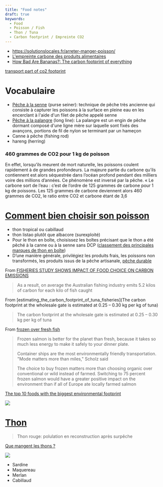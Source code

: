 ```yaml
---
title: "Food notes"
draft: true
keywords:
  - Food
  - Poisson / Fish
  - Thon / Tuna
  - Carbon footprint / Empreinte CO2
---
```



- https://solutionslocales.fr/arreter-manger-poisson/
- [L'empreinte carbone des produits alimentaires](https://blog.lafourche.fr/empreinte-carbone-des-aliments)
- [How Bad Are Bananas?: The carbon footprint of everything](https://books.google.fr/books?id=zs13m5JquBwC&pg=PA100&lpg=PA100&dq=frozen+vs+canned+fish+carbon+footprint&source=bl&ots=ESsZhStyv0&sig=ACfU3U2jsbwSPT3D2TqGXnnpwsU0-tl64w&hl=fr&sa=X&ved=2ahUKEwjsmLr_nb7yAhXozoUKHSNvCi8Q6AF6BAgjEAM#v=onepage&q=frozen%20vs%20canned%20fish%20carbon%20footprint&f=false)



[transport part of co2 footprint](https://ourworldindata.org/food-choice-vs-eating-local)

# Vocabulaire

- [Péche à la senne](https://fr.wikipedia.org/wiki/P%C3%AAche_%C3%A0_la_senne) (purse seiner): technique de pêche très ancienne qui consiste à capturer les poissons à la surface en pleine eau en les encerclant à l'aide d'un filet de pêche appelé senne
- [Pêche à la palangre](https://fr.wikipedia.org/wiki/Palangre) (long line): La palangre est un engin de pêche dormant composé d'une ligne mère sur laquelle sont fixés des avançons, portions de fil de nylon se terminant par un hameçon
- Canne à pêche (fishing rod)
- hareng (herring)



### 460 grammes de CO2 pour 1 kg de poisson

En effet, lorsqu’ils meurent de mort naturelle, les poissons coulent rapidement à de grandes profondeurs. La majeure partie du carbone qu’ils contiennent est alors séquestrée dans l’océan profond pendant des milliers voire des millions d’années. Ce phénomène est inversé par la pêche. « Le carbone sort de l’eau : c’est de l’ordre de 125 grammes de carbone pour 1 kg de poissons. Les 125 grammes de carbone deviennent alors 460 grammes de CO2, le ratio entre CO2 et carbone étant de 3,6



# [Comment bien choisir son poisson](https://www.greenpeace.fr/poissons-consommer-nuire-a-planete/)

- thon tropical ou cabillaud
- thon listao plutôt que albacore (surexploité)
- Pour le thon en boîte, choisissez les boîtes précisant que le thon a été pêché à la canne ou à la senne sans DCP ([classement des principales marques de thon en boîte](https://www.greenpeace.fr/classement-2017-marques-de-thon-boite/))
- D’une manière générale, privilégiez les produits frais, les poissons non transformés, les produits issus de la pêche artisanale, [pêche durable ](https://www.greenpeace.fr/peche-durable-continuer-a-pecher-mettre-danger-oceans/)



From [FISHERIES STUDY SHOWS IMPACT OF FOOD CHOICE ON CARBON EMISSIONS](https://www.imas.utas.edu.au/news/news-items/beef,-lamb,-lobster-or-fish-fisheries-study-shows-impact-of-food-choice-on-carbon-emissions)

> As a result, on average the Australian fishing industry emits 5.2 kilos of carbon for each kilo of fish caught

From [estimating_the_carbon_footprint_of_tuna_fisheries](The carbon footprint at the wholesale gate is estimated at 0.25 – 0.30 kg per kg of tuna)

> The carbon footprint at the
> wholesale gate is estimated at 0.25 – 0.30 kg per kg of tuna

From [frozen over fresh fish](https://www.oregonlive.com/environment/2009/11/frozen_salmon_over_fresh_why_i.html)

> Frozen salmon is better for the planet than fresh, because it takes so much less energy to make it safely to your dinner plate.
>
> Container ships are the most environmentally friendly transportation. "Mode matters more than miles," Scholz said
>
> The choice to buy frozen matters more than choosing organic over conventional or wild instead of farmed. Switching to 75 percent frozen salmon would have a greater positive impact on the environment than if all of Europe ate locally farmed salmon



[The top 10 foods with the biggest environmental footprint](https://www.businessinsider.com/the-top-10-foods-with-the-biggest-environmental-footprint-2015-9?IR=T)

![](https://i.insider.com/56000d139dd7cc24008bbbc7?width=1300&format=jpeg&auto=webp)



# [Thon](https://en.wikipedia.org/wiki/Tuna)

> Thon rouge: polulation en reconstruction après surpêche

[Que mangent les thons ?](https://spccfpstore1.blob.core.windows.net/digitallibrary-docs/files/0e/0e0fc82a7ee1b730a5b6421a36eaf938.pdf?sv=2015-12-11&sr=b&sig=6zWJCH%2F0c8lr%2FLzce4Kb%2B4Mfak2vIZL6CEy0omwrHaM%3D&se=2022-02-15T23%3A36%3A35Z&sp=r&rscc=public%2C%20max-age%3D864000%2C%20max-stale%3D86400&rsct=application%2Fpdf&rscd=inline%3B%20filename%3D%22FishNews112VF_20_Allain.pdf%22)



![](https://solutionslocales.fr/wp-content/uploads/2021/04/Screenshot_2021-04-09-Bilan-2019.png)

- Sardine
- Maquereau
- Merlan
- Cabillaud

